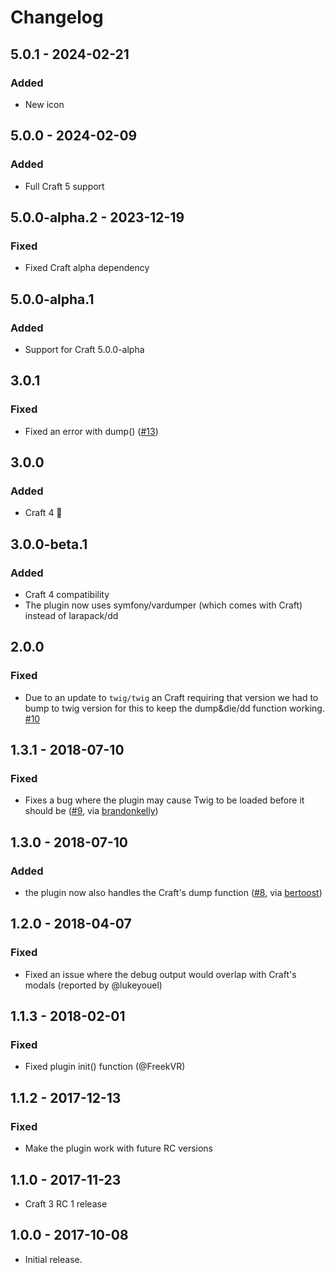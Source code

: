 # Changelog

## 5.0.1 - 2024-02-21
### Added
- New icon

## 5.0.0 - 2024-02-09
### Added
- Full Craft 5 support

## 5.0.0-alpha.2 - 2023-12-19
### Fixed
- Fixed Craft alpha dependency

## 5.0.0-alpha.1
### Added
- Support for Craft 5.0.0-alpha

## 3.0.1
### Fixed
- Fixed an error with dump() ([#13](https://github.com/studioespresso/craft3-dumper/issues/13))

## 3.0.0
### Added
- Craft 4 🚀

## 3.0.0-beta.1

### Added
- Craft 4 compatibility
- The plugin now uses symfony/vardumper (which comes with Craft) instead of larapack/dd

## 2.0.0
### Fixed
- Due to an update to `twig/twig` an Craft requiring that version we had to bump to twig version for this to keep the dump&die/dd function working. [#10](https://github.com/studioespresso/craft3-dumper/issues/10)


## 1.3.1 - 2018-07-10
### Fixed
- Fixes a bug where the plugin may cause Twig to be loaded before it should be ([#9](https://github.com/studioespresso/craft3-dumper/pull/9), via [brandonkelly](https://github.com/brandonkelly))


## 1.3.0 - 2018-07-10
### Added
- the plugin now also handles the Craft's dump function ([#8](https://github.com/studioespresso/craft3-dumper/pull/8), via [bertoost](https://github.com/bertoost))

## 1.2.0 - 2018-04-07
### Fixed
- Fixed an issue where the debug output would overlap with Craft's modals (reported by @lukeyouel)

## 1.1.3 - 2018-02-01

### Fixed
- Fixed plugin init() function (@FreekVR)

## 1.1.2 - 2017-12-13

### Fixed
- Make the plugin work with future RC versions


## 1.1.0 - 2017-11-23

- Craft 3 RC 1 release


## 1.0.0 - 2017-10-08

- Initial release.